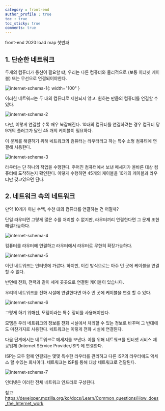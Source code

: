 ```yaml
---
category : front-end
author_profile : true 
toc : true
toc_sticky: true
comments: true
---
```


front-end 2020 load map 첫번째

## 1. 단순한 네트워크 

두개의 컴퓨터가 통신이 필요할 떄,
우리는 다른 컴퓨터와 물리적으로 (보통 이더넷 케이블) 
또는 무선으로 연결되어야한다.



![internet-schema-1](https://user-images.githubusercontent.com/65690925/100315464-0a89d000-2ffc-11eb-851c-52e739db037a.png){: width="100" }



이러한 네트워크는 두 대의 컴퓨터로 제한되지 않고. 
원하는 만큼의 컴퓨터를 연결할 수 있다.

![internet-schema-2](https://user-images.githubusercontent.com/65690925/100315469-0bbafd00-2ffc-11eb-8727-2b098b9fb092.png)


다만, 이렇게 연결할 수록 매우 복잡해진다. 
10대의 컴퓨터를 연결하려는 경우 컴퓨터 당 9개의
플러그가 달린 45 개의 케이블이 필요하다.



이 문제를 해결하기 위해 네트워크의 컴퓨터는 
라우터라고 하는 특수 소형 컴퓨텨에 연결해 사용한다. 

![internet-schema-3](https://user-images.githubusercontent.com/65690925/100315474-0cec2a00-2ffc-11eb-83dc-b325558f307f.png)



라우터는 단 하나의 작업을 수행한다. 주어진 컴퓨터에서 보낸 메세지가 올바른 대상 컴퓨터에 도착하는지 확인한다.
이렇게 수행하면 45개의 케이블을 10개의 케이블과 라우터만 갖고있으면 된다. 


## 2. 네트워크 속의 네트워크 


만약 10개가 아닌 수백, 수천 대의 컴퓨터를 연결하는 건 어떨까?


단일 라우터면 그렇게 많은 수를 처리할 수 없지만,
라우터끼리 연결한다면 그 문제 또한 해결가능하다.

![internet-schema-4](https://user-images.githubusercontent.com/65690925/100315477-0e1d5700-2ffc-11eb-89de-6d0e3f50dee0.png)

컴퓨터를 라우터에 연결하고 라우터에서 라우터로 무한히 확장가능하다.

![internet-schema-5](https://user-images.githubusercontent.com/65690925/100315483-0fe71a80-2ffc-11eb-8834-51766f4eb972.png)

이런 네트워크는 인터넷에 가깝다.
하지만, 이런 방식으로는 아주 먼 곳에 케이블을 연결할 수 없다.

반면에 전화, 전력과 같이 
세계 곳곳으로 연결된 케이블이 있습니다. 

우리의 네트워크를 전화 시설에 연결한다면 
아주 먼 곳에 케이블을 연결 할 수 있다.

![internet-schema-6](https://user-images.githubusercontent.com/65690925/100315501-15dcfb80-2ffc-11eb-8430-6b231796ade3.png)


그렇게 하기 위해선, 모뎀이라는 특수 장비를 사용해야한다.


모뎀은 우리 네트워크의 정보를 전화 시설에서 
처리할 수 있는 정보로 바꾸며 그 반대에도 마찬가지로 사용한다. 
네트워크는 이렇게 전화 시설에 연결된다. 


다음 단계에서는 네트워크로 메세지를 보낸다. 
이를 위해 네트워크를 인터넷 서비스 제공업체 (Internet SErvice Provider,ISP) 에 연결한다.



ISP는 모두 함께 연결되는 몇몇 특수한 라우터를 관리하고 다른 ISP의 라우터에도 액세스 할 수있는 회사이다.
네트워크는 ISP를 통해 대상 네트워크로 전달된다.


![internet-schema-7](https://user-images.githubusercontent.com/65690925/100315497-137aa180-2ffc-11eb-81e4-c576915b5f79.png)

인터넷은 이러한 전체 네트워크 인프라로 구성된다. 


참고 
https://developer.mozilla.org/ko/docs/Learn/Common_questions/How_does_the_Internet_work
